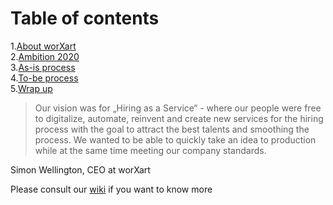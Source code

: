 # Table of contents         
1.[About worXart](https://github.com/DigiBP/DigiBP-RHEIN/wiki/About-WorXart)       
2.[Ambition 2020](https://github.com/DigiBP/DigiBP-RHEIN/wiki/Ambition2020)       
3.[As-is process](https://github.com/DigiBP/DigiBP-RHEIN/wiki/As-is-process)                
4.[To-be process](https://github.com/DigiBP/DigiBP-RHEIN/wiki/To-be-process)       
5.[Wrap up](https://github.com/DigiBP/DigiBP-RHEIN/wiki/Wrap-up) 











>Our vision was for „Hiring as a Service“ -  where our people were free to digitalize, automate, reinvent and create new services for the hiring process with the goal to attract the best talents and smoothing the process. We wanted to be able to quickly take an idea to production while at the same time meeting our company standards.

Simon Wellington, CEO at worXart







Please consult our [wiki](https://github.com/DigiBP/DigiBP-RHEIN/wiki) if you want to know more
 


















